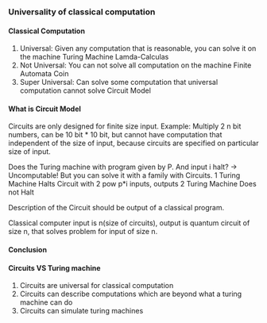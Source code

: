### Universality of classical computation

#### Classical Computation
1. Universal: Given any computation that is reasonable, you can solve it on the machine
    Turing Machine
    Lamda-Calculas
2. Not Universal: You can not solve all computation on the machine
    Finite Automata
    Coin
3. Super Universal: Can solve some computation that universal computation cannot solve
    Circuit Model

#### What is Circuit Model
Circuits are only designed for finite size input.
Example:
Multiply 2 n bit numbers, can be 10 bit * 10 bit, but cannot have computation that independent of the size of input, because circuits are specified on particular size of input.

Does the Turing machine with program given by P. And input i halt? -> Uncomputable!
But you can solve it with a family with Circuits. 
                                        1 Turing Machine Halts
Circuit with 2 pow p*i inputs, outputs 
                                        2 Turing Machine Does not Halt

Description of the Circuit should be output of a classical program.

Classical computer input is n(size of circuits), output is quantum circuit of size n, that solves problem for input of size n.

#### Conclusion
#### Circuits VS Turing machine

1. Circuits are universal for classical computation
2. Circuits can describe computations which are beyond what a turing machine can do
3. Circuits can simulate turing machines
